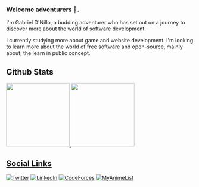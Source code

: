 ### Welcome adventurers 👋.

I'm Gabriel D'Nillo, a budding adventurer who has set out on a journey to discover more about the world of software development.

I currently studying more about game and website development. I'm looking to learn more about the world of free software and open-source, mainly about, the learn in public concept.

## Github Stats

<div>
    <a href="https://github.com/NilloGabriel">
    <img height="170em" src="https://github-readme-stats.vercel.app/api?username=nillogabriel&show_icons=true&theme=dracula&include_all_commits=true&count_private=true"/>
    <img height="170em" src="https://github-readme-stats.vercel.app/api/top-langs/?username=nillogabriel&layout=compact&langs_count=7&theme=dracula"/>
</div>
    
## Social Links

[![Twitter](https://img.shields.io/badge/Twitter-1DA1F2?style=for-the-badge&logo=twitter&logoColor=white)](https://twitter.com/NilloGabriel)
[![LinkedIn](https://img.shields.io/badge/LinkedIn-0077B5?style=for-the-badge&logo=linkedin&logoColor=white)](https://www.linkedin.com/in/gabriel-dnillo/)
[![CodeForces](https://img.shields.io/badge/Codeforces-445f9d?style=for-the-badge&logo=Codeforces&logoColor=white)](https://codeforces.com/profile/XatubaPox)
[![MyAnimeList](https://img.shields.io/badge/Myanimelist-2E51A2?style=for-the-badge&logo=myanimelist&logoColor=white)](https://myanimelist.net/profile/XatubaPox)
